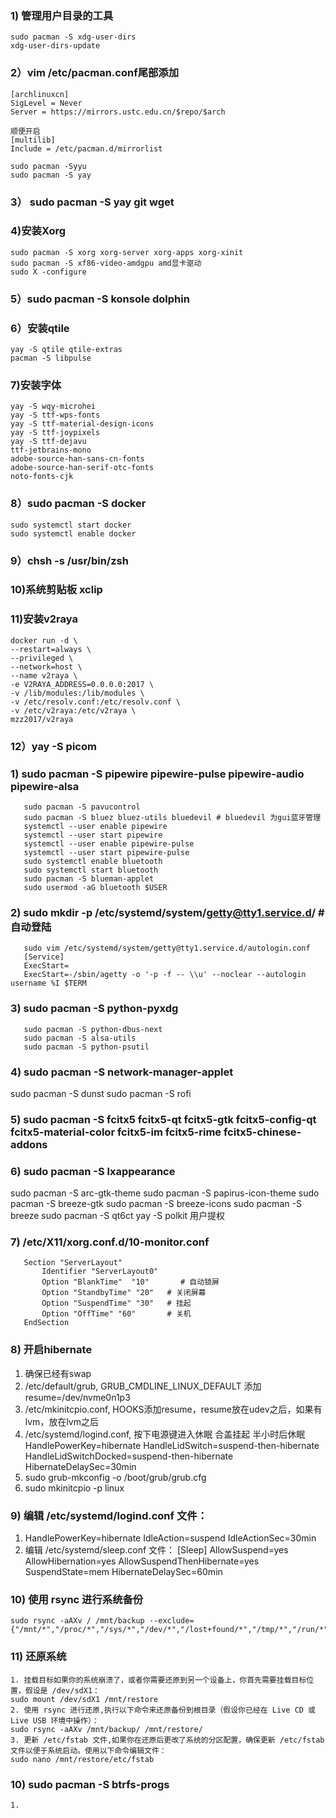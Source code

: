 ### 1) 管理用户目录的工具
```
sudo pacman -S xdg-user-dirs
xdg-user-dirs-update
```

### 2）vim /etc/pacman.conf尾部添加
```
[archlinuxcn]
SigLevel = Never
Server = https://mirrors.ustc.edu.cn/$repo/$arch

顺便开启
[multilib]
Include = /etc/pacman.d/mirrorlist

sudo pacman -Syyu
sudo pacman -S yay
```

### 3） sudo pacman -S yay git wget

### 4)安装Xorg
```
sudo pacman -S xorg xorg-server xorg-apps xorg-xinit
sudo pacman -S xf86-video-amdgpu amd显卡驱动
sudo X -configure
```

### 5）sudo pacman -S konsole dolphin

### 6）安装qtile
```
yay -S qtile qtile-extras
pacman -S libpulse
```

### 7)安装字体
```
yay -S wqy-microhei
yay -S ttf-wps-fonts
yay -S ttf-material-design-icons
yay -S ttf-joypixels
yay -S ttf-dejavu
ttf-jetbrains-mono
adobe-source-han-sans-cn-fonts
adobe-source-han-serif-otc-fonts
noto-fonts-cjk
```

### 8）sudo pacman -S docker
```
sudo systemctl start docker
sudo systemctl enable docker
```

### 9）chsh -s /usr/bin/zsh

### 10)系统剪贴板 xclip

### 11)安装v2raya
```
docker run -d \
--restart=always \
--privileged \
--network=host \
--name v2raya \
-e V2RAYA_ADDRESS=0.0.0.0:2017 \
-v /lib/modules:/lib/modules \
-v /etc/resolv.conf:/etc/resolv.conf \
-v /etc/v2raya:/etc/v2raya \
mzz2017/v2raya
```

### 12）yay -S picom

### 1) sudo pacman -S pipewire pipewire-pulse pipewire-audio pipewire-alsa
```
   sudo pacman -S pavucontrol
   sudo pacman -S bluez bluez-utils bluedevil # bluedevil 为gui蓝牙管理
   systemctl --user enable pipewire
   systemctl --user start pipewire
   systemctl --user enable pipewire-pulse
   systemctl --user start pipewire-pulse
   sudo systemctl enable bluetooth
   sudo systemctl start bluetooth
   sudo pacman -S blueman-applet
   sudo usermod -aG bluetooth $USER
```

### 2) sudo mkdir -p /etc/systemd/system/getty@tty1.service.d/   #自动登陆
```
   sudo vim /etc/systemd/system/getty@tty1.service.d/autologin.conf
   [Service]
   ExecStart=
   ExecStart=-/sbin/agetty -o '-p -f -- \\u' --noclear --autologin username %I $TERM
```

### 3) sudo pacman -S python-pyxdg 
```
   sudo pacman -S python-dbus-next 
   sudo pacman -S alsa-utils
   sudo pacman -S python-psutil
```

### 4) sudo pacman -S network-manager-applet
   sudo pacman -S dunst
   sudo pacman -S rofi
 
### 5) sudo pacman -S fcitx5 fcitx5-qt fcitx5-gtk fcitx5-config-qt fcitx5-material-color fcitx5-im fcitx5-rime fcitx5-chinese-addons 

### 6) sudo pacman -S lxappearance
   sudo pacman -S arc-gtk-theme
   sudo pacman -S papirus-icon-theme
   sudo pacman -S breeze-gtk
   sudo pacman -S breeze-icons
   sudo pacman -S breeze
   sudo pacman -S qt6ct
   yay -S polkit 用户提权

### 7) /etc/X11/xorg.conf.d/10-monitor.conf
```
   Section "ServerLayout"
       Identifier "ServerLayout0"
       Option "BlankTime"  "10" 	  # 自动锁屏
       Option "StandbyTime" "20"   # 关闭屏幕
       Option "SuspendTime" "30"   # 挂起
       Option "OffTime" "60"       # 关机
   EndSection
```

### 8) 开启hibernate
   1. 确保已经有swap
   2. /etc/default/grub, GRUB_CMDLINE_LINUX_DEFAULT 添加 resume=/dev/nvme0n1p3
   3. /etc/mkinitcpio.conf, HOOKS添加resume，resume放在udev之后，如果有lvm，放在lvm之后
   4. /etc/systemd/logind.conf, 按下电源键进入休眠 合盖挂起 半小时后休眠
     HandlePowerKey=hibernate
     HandleLidSwitch=suspend-then-hibernate
     HandleLidSwitchDocked=suspend-then-hibernate
     HibernateDelaySec=30min
   5. sudo grub-mkconfig -o /boot/grub/grub.cfg
   6. sudo mkinitcpio -p linux

### 9) 编辑 /etc/systemd/logind.conf 文件：
   1. HandlePowerKey=hibernate
      IdleAction=suspend
      IdleActionSec=30min
   2. 编辑 /etc/systemd/sleep.conf 文件：
      [Sleep]
      AllowSuspend=yes
      AllowHibernation=yes
      AllowSuspendThenHibernate=yes
      SuspendState=mem
      HibernateDelaySec=60min

### 10) 使用 rsync 进行系统备份
    sudo rsync -aAXv / /mnt/backup --exclude={"/mnt/*","/proc/*","/sys/*","/dev/*","/lost+found/*","/tmp/*","/run/*","/media/*","/var/run/*","/var/lock/*","/swapfile"}

### 11) 还原系统
    1. 挂载目标如果你的系统崩溃了，或者你需要还原到另一个设备上，你首先需要挂载目标位置，假设是 /dev/sdX1：
    sudo mount /dev/sdX1 /mnt/restore
    2. 使用 rsync 进行还原,执行以下命令来还原备份到根目录（假设你已经在 Live CD 或 Live USB 环境中操作）：
    sudo rsync -aAXv /mnt/backup/ /mnt/restore/
    3. 更新 /etc/fstab 文件,如果你在还原后更改了系统的分区配置，确保更新 /etc/fstab 文件以便于系统启动。使用以下命令编辑文件：
    sudo nano /mnt/restore/etc/fstab

### 10) sudo pacman -S btrfs-progs
    1.
